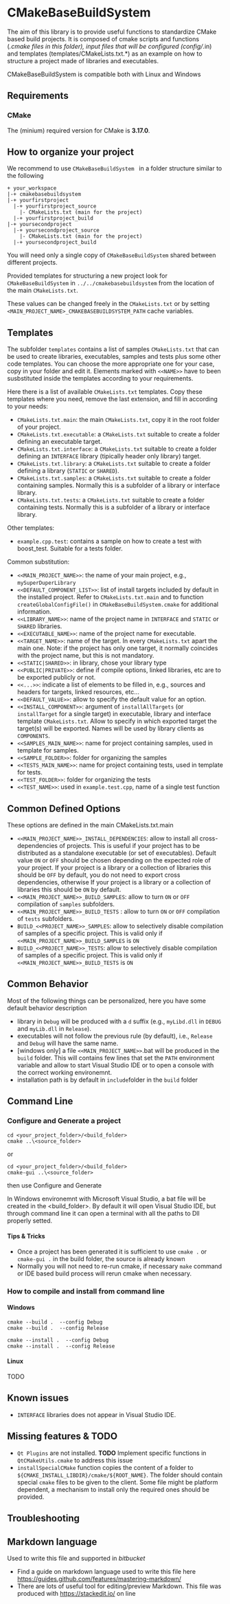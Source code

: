 # CMakeBaseBuildSystem
The aim of this library is to provide useful functions to standardize CMake based build projects. 
It is composed of cmake scripts and functions (*.cmake files in this folder), input files that will be configured (config/*.in) and templates (templates/CMakeLists.txt.*) as an example on how to structure a project made of libraries and executables.

CMakeBaseBuildSystem is compatible both with Linux and Windows

## Requirements

### CMake
The (minium) required version for CMake is **3.17.0**.

## How to organize your project
We recommend to use `CMakeBaseBuildSystem ` in a folder structure similar to the following
```
+ your_workspace
|-+ cmakebasebuildsystem
|-+ yourfirstproject
  |-+ yourfirstproject_source
    |- CMakeLists.txt (main for the project)
  |-+ yourfirstproject_build
|-+ yoursecondproject
  |-+ yoursecondproject_source
    |- CMakeLists.txt (main for the project)
  |-+ yoursecondproject_build
```
You will need only a single copy of `CMakeBaseBuildSystem` shared between different projects.

Provided templates for structuring a new project look for `CMakeBaseBuildSystem` in `../../cmakebasebuildsystem` from the location of the main `CMakeLists.txt`.

These values can be changed freely in the `CMakeLists.txt` or by setting `<MAIN_PROJECT_NAME>_CMAKEBASEBUILDSYSTEM_PATH` cache variables. 

## Templates

The subfolder `templates` contains a list of samples `CMakeLists.txt` that can be used to create libraries, executables, samples and tests plus some other code templates. You can choose the more appropriate one for your case, copy in your folder and edit it.
Elements marked with `<<NAME>>` have to been susbstituted inside the templates according to your requirements.

Here there is a list of available `CMakeLists.txt` templates. Copy these templates where you need, remove the last extension, and fill in according to your needs:
* `CMakeLists.txt.main`: the main `CMakeLists.txt`, copy it in the root folder of your project.
* `CMakeLists.txt.executable`: a `CMakeLists.txt` suitable to create a folder defining an executable target.
* `CMakeLists.txt.interface`: a `CMakeLists.txt` suitable to create a folder defining an `INTERFACE` library (tipically header only library) target.
* `CMakeLists.txt.library`: a `CMakeLists.txt` suitable to create a folder defining a library (`STATIC` or `SHARED`).
* `CMakeLists.txt.samples`: a `CMakeLists.txt` suitable to create a folder containing samples. Normally this is a subfolder of a library or interface library.
* `CMakeLists.txt.tests`: a `CMakeLists.txt` suitable to create a folder containing tests. Normally this is a subfolder of a library or interface library.

Other templates:
* `example.cpp.test`: contains a sample on how to create a test with boost_test. Suitable for a tests folder.

Common substitution:
* `<<MAIN_PROJECT_NAME>>`: the name of your main project, e.g., `mySuperDuperLibrary`
* `<<DEFAULT_COMPONENT_LIST>>`: list of install targets included by default in the installed project. Refer to `CMakeLists.txt.main` and to function `createGlobalConfigFile()` in `CMakeBaseBuildSystem.cmake` for additional information.
* `<<LIBRARY_NAME>>`: name of the project name in `INTERFACE` and `STATIC` or `SHARED` libraries.
* `<<EXECUTABLE_NAME>>`: name of the project name for executable.
* `<<TARGET_NAME>>`: name of the target. In every `CMakeLists.txt` apart the main one. Note: if the project has only one target, it normally coincides with the project name, but this is not mandatory.
* `<<STATIC|SHARED>>`: in library, chose your library type
* `<<PUBLIC|PRIVATE>>`: define if compile options, linked libraries, etc are to be exported publicly or not.
* `<<...>>`: indicate a list of elements to be filled in, e.g., sources and headers for targets, linked resources, etc...
* `<<DEFAULT_VALUE>>`: allow to specify the default value for an option.
* `<<INSTALL_COMPONENT>>`: argument of `installAllTargets` (or `installTarget` for a single target) in executable, library and interface template `CMakeLists.txt`. Allow to specify in which exported target the target(s) will be exported. Names will be used by library clients as `COMPONENTS`.
* `<<SAMPLES_MAIN_NAME>>`: name for project containing samples, used in template for samples.
* `<<SAMPLE_FOLDER>>`: folder for organizing the samples
* `<<TESTS_MAIN_NAME>>`:  name for project containing tests, used in template for tests.
* `<<TEST_FOLDER>>`: folder for organizing the tests
* `<<TEST_NAME>>`: used in `example.test.cpp`, name of a single test function

## Common Defined Options

These options are defined in the main CMakeLists.txt.main
* `<<MAIN_PROJECT_NAME>>_INSTALL_DEPENDENCIES`: allow to install all cross-dependencies of projects. This is useful if your project has to be distributed as a standalone executable (or set of executables). Default value `ON` or `OFF` should be chosen depending on the expected role of your project. If your project is a library or a collection of libraries this should be `OFF` by default, you do not need to export cross dependencies, otherwise If your project is a library or a collection of libraries this should be `ON` by default.
* `<<MAIN_PROJECT_NAME>>_BUILD_SAMPLES`: allow to turn `ON` or `OFF` compilation of `samples` subfolders.
* `<<MAIN_PROJECT_NAME>>_BUILD_TESTS` : allow to turn `ON` or `OFF` compilation of `tests` subfolders.
* `BUILD_<<PROJECT_NAME>>_SAMPLES`: allow to selectively disable compilation of samples of a specific project. This is valid only if `<<MAIN_PROJECT_NAME>>_BUILD_SAMPLES` is `ON`
* `BUILD_<<PROJECT_NAME>>_TESTS`: allow to selectively disable compilation of samples of a specific project. This is valid only if `<<MAIN_PROJECT_NAME>>_BUILD_TESTS` is `ON`

## Common Behavior
Most of the following things can be personalized, here you have some default behavior description
* library in `Debug` will be produced with a `d` suffix (e.g., `myLibd.dll` in `DEBUG` and `myLib.dll` in `Release`).
*  executables will not follow the previous rule (by default), i.e., `Release` and `Debug` will have the same name.
* [windows only] a file `<<MAIN_PROJECT_NAME>>`.bat will be produced in the `build` folder. This will contains few lines that set the `PATH` environment variable and allow to start Visual Studio IDE or to open a console with the correct working environemnt.
* installation path is  by default in `include`folder in the `build` folder


## Command Line

### Configure and Generate a project
```
cd <your_project_folder>/<build_folder>
cmake ..\<source_folder>
```
or
```
cd <your_project_folder>/<build_folder>
cmake-gui ..\<source_folder>
```
then use Configure and Generate

In Windows environemnt with Microsoft Visual Studio, a bat file will be created in the <build_folder>. By default it will open Visual Studio IDE, but through command line it can open a terminal with all the paths to Dll properly setted.

#### Tips & Tricks
* Once a project has been generated it is sufficient to use `cmake .`  or `cmake-gui .` in the build folder, the source is already known
* Normally you will not need to re-run cmake, if necessary `make` command or IDE based build process will rerun cmake when necessary.

### How to compile and install from command line
#### Windows
```
cmake --build .  --config Debug 
cmake --build .  --config Release
```
```
cmake --install .  --config Debug 
cmake --install .  --config Release
```
#### Linux
TODO

## Known issues

 - `INTERFACE` libraries does not appear in Visual Studio IDE.

## Missing features & TODO
 - `Qt Plugins` are not installed. **TODO** Implement specific functions in `QtCMakeUtils.cmake` to address this issue
 - `installSpecialCMake` function copies the content of a folder to ```${CMAKE_INSTALL_LIBDIR}/cmake/${ROOT_NAME}```. The folder should contain special `cmake` files to be given to the client. Some file might be platform dependent, a mechanism to install only the required ones should be provided.

## Troubleshooting

## Markdown language
Used to write this file and supported in *bitbucket*

* Find a guide on markdown language used to write this file here https://guides.github.com/features/mastering-markdown/
* There are lots of useful tool for editing/preview Markdown. This file was produced with https://stackedit.io/ on line
